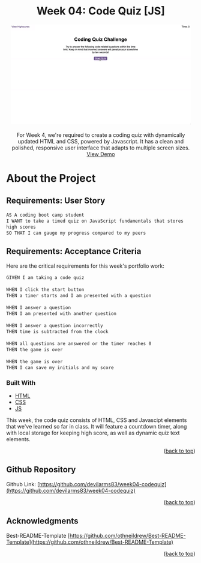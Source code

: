 <div id="top"></div>

<div align="center">

<h1 align="center">Week 04: Code Quiz [JS]</h3>

  <p align="center">
    <a href="https://devilarms83.github.io/week04-codequiz/">
        <img src="./Assets/images/04_demo.gif" alt="" >
    </a>
    <br />
    <br />
    For Week 4, we're required to create a coding quiz with dynamically updated HTML and CSS, powered by Javascript. It has a clean and polished, responsive user interface that adapts to multiple screen sizes.
    <br />
    <a href="https://devilarms83.github.io/week04-codequiz//">View Demo</a>
  </p>
</div>

# About the Project

## Requirements: User Story

```
AS A coding boot camp student
I WANT to take a timed quiz on JavaScript fundamentals that stores high scores
SO THAT I can gauge my progress compared to my peers
```

## Requirements: Acceptance Criteria

Here are the critical requirements for this week's portfolio work:

```
GIVEN I am taking a code quiz

WHEN I click the start button
THEN a timer starts and I am presented with a question

WHEN I answer a question
THEN I am presented with another question

WHEN I answer a question incorrectly
THEN time is subtracted from the clock

WHEN all questions are answered or the timer reaches 0
THEN the game is over

WHEN the game is over
THEN I can save my initials and my score
```

### Built With

* [HTML](https://en.wikipedia.org/wiki/HTML)
* [CSS](https://en.wikipedia.org/wiki/CSS)
* [JS](https://www.javascript.com/)

This week, the code quiz consists of HTML, CSS and Javascipt elements that we've learned so far in class. It will feature a countdown timer, along with local storage for keeping high score, as well as dynamic quiz text elements.

<p align="right">(<a href="#top">back to top</a>)</p>

<!-- GITHUB -->
## Github Repository

Github Link: [https://github.com/devilarms83/week04-codequiz](https://github.com/devilarms83/week04-codequiz)

<p align="right">(<a href="#top">back to top</a>)</p>

<!-- ACKNOWLEDGMENTS -->
## Acknowledgments

Best-README-Template [https://github.com/othneildrew/Best-README-Template](https://github.com/othneildrew/Best-README-Template)

<p align="right">(<a href="#top">back to top</a>)</p>
